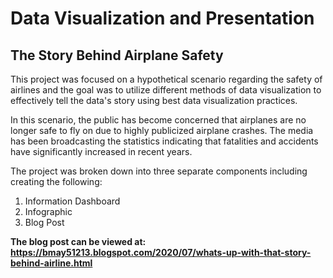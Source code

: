 # Data Visualization and Presentation

## The Story Behind Airplane Safety

This project was focused on a hypothetical scenario regarding the safety of airlines and the goal was to utilize different methods of data visualization to effectively tell the data's story using best data visualization practices.

In this scenario, the public has become concerned that airplanes are no longer safe to fly on due to highly publicized airplane crashes.  The media has been broadcasting the statistics indicating that fatalities and accidents have significantly increased in recent years.

The project was broken down into three separate components including creating the following:
  1. Information Dashboard
  2. Infographic
  3. Blog Post  
      
**The blog post can be viewed at: https://bmay51213.blogspot.com/2020/07/whats-up-with-that-story-behind-airline.html** 
